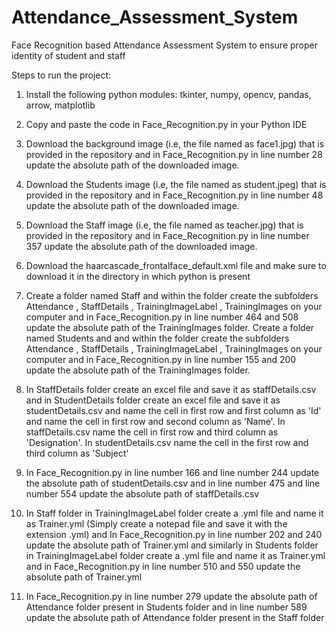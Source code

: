 # Attendance_Assessment_System
Face Recognition based Attendance Assessment System to ensure proper identity of student and staff

Steps to run the project:
1. Install the following python modules:
     tkinter, 
     numpy, 
     opencv, 
     pandas, 
     arrow,
     matplotlib
    
2. Copy and paste the code in Face_Recognition.py in your Python IDE

3. Download the background image (i.e, the file named as face1.jpg) that is provided in the repository and in Face_Recognition.py in line number 28 update the absolute    path of the downloaded image.

4. Download the Students image (i.e, the file named as student.jpeg) that is provided in the repository and in Face_Recognition.py in line number 48 update the            absolute path of the downloaded image.

5. Download the Staff image (i.e, the file named as teacher.jpg) that is provided in the repository and in Face_Recognition.py in line number 357 update the absolute      path of the downloaded image.

6. Download the haarcascade_frontalface_default.xml file and make sure to download it in the directory in which python is present

7. Create a folder named Staff and within the folder create the subfolders Attendance , StaffDetails , TrainingImageLabel , TrainingImages on your computer and in        Face_Recognition.py in line number 464 and 508 update the absolute path of the TrainingImages folder. Create a folder named Students and and within the folder          create the subfolders Attendance , StaffDetails , TrainingImageLabel , TrainingImages on your computer and in Face_Recognition.py in line number 155 and 200 update    the absolute path of the TrainingImages folder.

8. In StaffDetails folder create an excel file and save it as staffDetails.csv and in StudentDetails folder create an excel file and save it as studentDetails.csv and    name the cell in first row and first column as 'Id' and name the cell in first row and second column as 'Name'. In staffDetails.csv name the cell in first row and      third column as 'Designation'. In studentDetails.csv name the cell in the first row and third column as 'Subject'  

9. In Face_Recognition.py in line number 166 and line number 244 update the absolute path of studentDetails.csv and in line number 475 and line number 554 update the      absolute path of staffDetails.csv

10. In Staff folder in TrainingImageLabel folder create a .yml file and name it as Trainer.yml (Simply create a notepad file and save it with the extension .yml) and       In Face_Recognition.py in line number 202 and 240 update the absolute path of Trainer.yml and similarly in Students folder in TrainingImageLabel folder create a       .yml file and name it as Trainer.yml and in Face_Recognition.py in line number 510 and 550 update the absolute path of Trainer.yml

11. In Face_Recognition.py in line number 279 update the absolute path of Attendance folder present in Students folder and in line number 589 update the absolute path     of Attendance folder present in the Staff folder




















